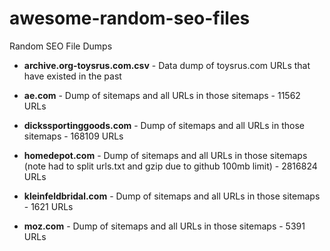 # awesome-random-seo-files
Random SEO File Dumps



* __archive.org-toysrus.com.csv__ -
Data dump of toysrus.com URLs that have existed in the past

* __ae.com__ - Dump of sitemaps and all URLs in those sitemaps - 11562 URLs

* __dickssportinggoods.com__  - Dump of sitemaps and all URLs in those sitemaps - 168109 URLs

* __homedepot.com__ - Dump of sitemaps and all URLs in those sitemaps (note had to split urls.txt and gzip due to github 100mb limit) - 2816824 URLs

* __kleinfeldbridal.com__ - Dump of sitemaps and all URLs in those sitemaps - 1621 URLs

* __moz.com__ - Dump of sitemaps and all URLs in those sitemaps - 5391 URLs
